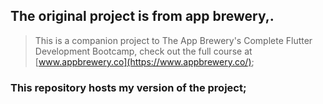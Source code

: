 ## The original project is from app brewery,.

>This is a companion project to The App Brewery's Complete Flutter Development Bootcamp, check out the full course at [www.appbrewery.co](https://www.appbrewery.co/);
### This repository hosts my version of the project;
